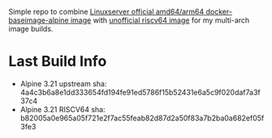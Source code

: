 Simple repo to combine [Linuxserver official amd64/arm64 docker-baseimage-alpine image](https://github.com/linuxserver/docker-baseimage-alpine) with [unofficial riscv64 image](https://github.com/unofficial-docker-for-riscv/linuxserver-baseimage-alpine) for my multi-arch image builds.

# Last Build Info
- Alpine 3.21 upstream sha: 4a4c3b6a8e1dd333654fd194fe91ed5786f15b52431e6a5c9f020daf7a3f37c4
- Alpine 3.21 RISCV64 sha: b82005a0e965a05f721e2f7ac55feab82d87d2a50f83a7b2ba0a682ef05f3fe3
